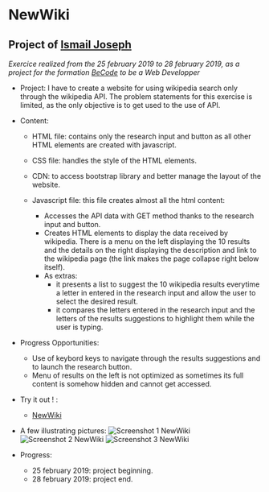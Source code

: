 NewWiki
=================================

Project of [Ismail Joseph](https://github.com/Fesouille)
----------------------------------

*Exercice realized from the 25 february 2019 to 28 february 2019, as a project for the formation [BeCode](https://www.becode.org/) to be a Web Developper*


* Project:
I have to create a website for using wikipedia search only through the wikipedia API. The problem statements for this exercise is limited, as the only objective is to get used to the use of API. 

* Content:
	* HTML file: contains only the research input and button as all other HTML elements are created with javascript.
	
	* CSS file: handles the style of the HTML elements.
	
	* CDN: to access bootstrap library and better manage the layout of the website.

	* Javascript file: this file creates almost all the html content:
		* Accesses the API data with GET method thanks to the research input and button.
		* Creates HTML elements to display the data received by wikipedia. There is a menu on the left displaying the 10 results and the details on the right displaying the description and link to the wikipedia page (the link makes the page collapse right below itself).
		* As extras:
			* it presents a list to suggest the 10 wikipedia results everytime a letter in entered in the research input and allow the user to select the desired result.
			* it compares the letters entered in the research input and the letters of the results suggestions to highlight them while the user is typing.

* Progress Opportunities:
  * Use of keybord keys to navigate through the results suggestions and to launch the research button.
  * Menu of results on the left is not optimized as sometimes its full content is somehow hidden and cannot get accessed.

* Try it out ! :
	* [NewWiki](https://fesouille.github.io/NewWiki/)

* A few illustrating pictures:
![Screenshot 1 NewWiki](assets/img/screenshot1.png)
![Screenshot 2 NewWiki](assets/img/screenshot2.png)
![Screenshot 3 NewWiki](assets/img/screenshot3.png)


* Progress: 
	* 25 february 2019: project beginning.
	* 28 february 2019: project end.
